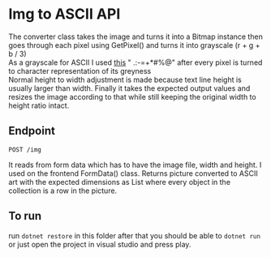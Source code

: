 # Img to ASCII API
The converter class takes the image and turns it into a Bitmap instance then goes through each pixel using GetPixel() and turns it into grayscale (r + g + b / 3) <br/>
As a grayscale for ASCII I used [this](http://paulbourke.net/dataformats/asciiart/) " .:-=+*#%@" after every pixel is turned to character representation of its greyness <br/> 
Normal height to width adjustment is made because text line height is usually larger than width. Finally it takes the expected output values and resizes the image according to that while still keeping the original width to height ratio intact.

## Endpoint

`POST /img`

It reads from form data which has to have the image file, width and height. I used on the frontend FormData() class.
Returns picture converted to ASCII art with the expected dimensions as List<string> where every object in the collection is a row in the picture.

## To run
run `dotnet restore` in this folder after that you should be able to `dotnet run` or just open the project in visual studio and press play.
